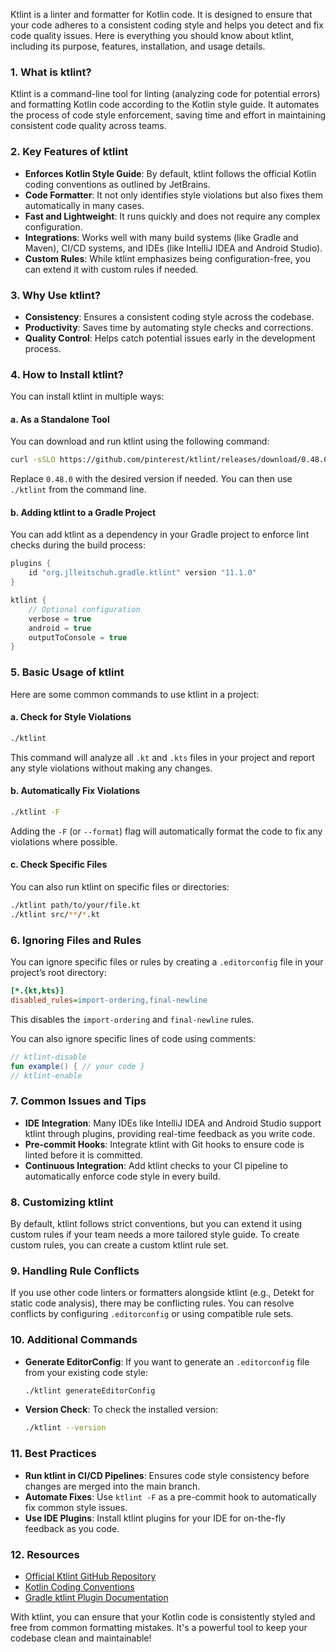 Ktlint is a linter and formatter for Kotlin code. It is designed to ensure that your code adheres to a consistent coding style and helps you detect and fix code quality issues. Here is everything you should know about ktlint, including its purpose, features, installation, and usage details.

### 1. **What is ktlint?**
Ktlint is a command-line tool for linting (analyzing code for potential errors) and formatting Kotlin code according to the Kotlin style guide. It automates the process of code style enforcement, saving time and effort in maintaining consistent code quality across teams.

### 2. **Key Features of ktlint**
- **Enforces Kotlin Style Guide**: By default, ktlint follows the official Kotlin coding conventions as outlined by JetBrains.
- **Code Formatter**: It not only identifies style violations but also fixes them automatically in many cases.
- **Fast and Lightweight**: It runs quickly and does not require any complex configuration.
- **Integrations**: Works well with many build systems (like Gradle and Maven), CI/CD systems, and IDEs (like IntelliJ IDEA and Android Studio).
- **Custom Rules**: While ktlint emphasizes being configuration-free, you can extend it with custom rules if needed.

### 3. **Why Use ktlint?**
- **Consistency**: Ensures a consistent coding style across the codebase.
- **Productivity**: Saves time by automating style checks and corrections.
- **Quality Control**: Helps catch potential issues early in the development process.

### 4. **How to Install ktlint?**
You can install ktlint in multiple ways:

#### a. As a Standalone Tool
You can download and run ktlint using the following command:
```bash
curl -sSLO https://github.com/pinterest/ktlint/releases/download/0.48.0/ktlint && chmod a+x ktlint
```
Replace `0.48.0` with the desired version if needed. You can then use `./ktlint` from the command line.

#### b. Adding ktlint to a Gradle Project
You can add ktlint as a dependency in your Gradle project to enforce lint checks during the build process:
```groovy
plugins {
    id "org.jlleitschuh.gradle.ktlint" version "11.1.0"
}

ktlint {
    // Optional configuration
    verbose = true
    android = true
    outputToConsole = true
}
```

### 5. **Basic Usage of ktlint**
Here are some common commands to use ktlint in a project:

#### a. Check for Style Violations
```bash
./ktlint
```
This command will analyze all `.kt` and `.kts` files in your project and report any style violations without making any changes.

#### b. Automatically Fix Violations
```bash
./ktlint -F
```
Adding the `-F` (or `--format`) flag will automatically format the code to fix any violations where possible.

#### c. Check Specific Files
You can also run ktlint on specific files or directories:
```bash
./ktlint path/to/your/file.kt
./ktlint src/**/*.kt
```

### 6. **Ignoring Files and Rules**
You can ignore specific files or rules by creating a `.editorconfig` file in your project’s root directory:
```ini
[*.{kt,kts}]
disabled_rules=import-ordering,final-newline
```
This disables the `import-ordering` and `final-newline` rules.

You can also ignore specific lines of code using comments:
```kotlin
// ktlint-disable
fun example() { // your code }
// ktlint-enable
```

### 7. **Common Issues and Tips**
- **IDE Integration**: Many IDEs like IntelliJ IDEA and Android Studio support ktlint through plugins, providing real-time feedback as you write code.
- **Pre-commit Hooks**: Integrate ktlint with Git hooks to ensure code is linted before it is committed.
- **Continuous Integration**: Add ktlint checks to your CI pipeline to automatically enforce code style in every build.

### 8. **Customizing ktlint**
By default, ktlint follows strict conventions, but you can extend it using custom rules if your team needs a more tailored style guide. To create custom rules, you can create a custom ktlint rule set.

### 9. **Handling Rule Conflicts**
If you use other code linters or formatters alongside ktlint (e.g., Detekt for static code analysis), there may be conflicting rules. You can resolve conflicts by configuring `.editorconfig` or using compatible rule sets.

### 10. **Additional Commands**
- **Generate EditorConfig**: If you want to generate an `.editorconfig` file from your existing code style:
  ```bash
  ./ktlint generateEditorConfig
  ```
- **Version Check**: To check the installed version:
  ```bash
  ./ktlint --version
  ```

### 11. **Best Practices**
- **Run ktlint in CI/CD Pipelines**: Ensures code style consistency before changes are merged into the main branch.
- **Automate Fixes**: Use `ktlint -F` as a pre-commit hook to automatically fix common style issues.
- **Use IDE Plugins**: Install ktlint plugins for your IDE for on-the-fly feedback as you code.

### 12. **Resources**
- [Official Ktlint GitHub Repository](https://github.com/pinterest/ktlint)
- [Kotlin Coding Conventions](https://kotlinlang.org/docs/coding-conventions.html)
- [Gradle ktlint Plugin Documentation](https://github.com/JLLeitschuh/ktlint-gradle)

With ktlint, you can ensure that your Kotlin code is consistently styled and free from common formatting mistakes. It's a powerful tool to keep your codebase clean and maintainable!
